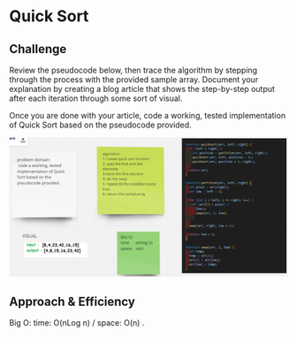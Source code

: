 # Quick Sort

## Challenge

Review the pseudocode below, then trace the algorithm by stepping through the process with the provided sample array. Document your explanation by creating a blog article that shows the step-by-step output after each iteration through some sort of visual.

Once you are done with your article, code a working, tested implementation of Quick Sort based on the pseudocode provided.

![](quick.png)

## Approach & Efficiency

Big O: time: O(nLog n) / space: O(n) .
